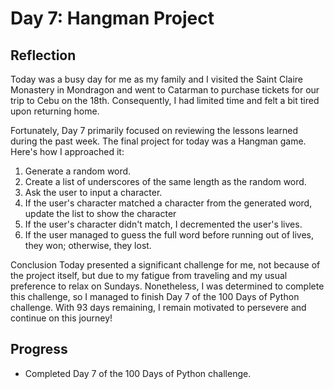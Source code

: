 # Day 7: Hangman Project

## Reflection
 Today was a busy day for me as my family and I visited the Saint Claire Monastery in Mondragon and went to Catarman to purchase tickets for our trip to Cebu on the 18th. Consequently, I had limited time and felt a bit tired upon returning home.

 Fortunately, Day 7 primarily focused on reviewing the lessons learned during the past week. The final project for today was a Hangman game. Here's how I approached it:
 1. Generate a random word.
 2. Create a list of underscores of the same length as the random word.
 3. Ask the user to input a character.
 4. If the user's character matched a character from the generated word, update the list to show the character
 5. If the user's character didn't match, I decremented the user's lives.
 6. If the user managed to guess the full word before running out of lives, they won; otherwise, they lost.
 
 Conclusion
 Today presented a significant challenge for me, not because of the project itself, but due to my fatigue from traveling and my usual preference to relax on Sundays. Nonetheless, I was determined to complete this challenge, so I managed to finish Day 7 of the 100 Days of Python challenge. With 93 days remaining, I remain motivated to persevere and continue on this journey!

## Progress
- Completed Day 7 of the 100 Days of Python challenge.